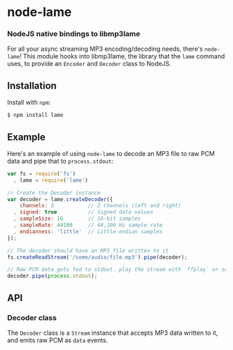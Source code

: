 node-lame
=========
### NodeJS native bindings to libmp3lame

For all your async streaming MP3 encoding/decoding needs, there's `node-lame`!
This module hooks into libmp3lame, the library that the `lame` command uses, to
provide an `Encoder` and `Decoder` class to NodeJS.


Installation
------------

Install with `npm`:

``` bash
$ npm install lame
```


Example
-------

Here's an example of using `node-lame` to decode an MP3 file to raw PCM data and
pipe that to `process.stdout`:

``` javascript
var fs = require('fs')
  , lame = require('lame')

// Create the Decoder instance
var decoder = lame.createDecoder({
    channels: 2           // 2 channels (left and right)
  , signed: true          // Signed data values
  , sampleSize: 16        // 16-bit samples
  , sampleRate: 44100     // 44,100 Hz sample rate
  , endianness: 'little'  // Little-endian samples
});

// The decoder should have an MP3 file written to it
fs.createReadStream('/some/audio/file.mp3').pipe(decoder);

// Raw PCM data gets fed to stdout. play the stream with `ffplay` or somethin'
decoder.pipe(process.stdout);
```


API
---

### Decoder class

The `Decoder` class is a `Stream` instance that accepts MP3 data written to it,
and emits raw PCM as `data` events.

